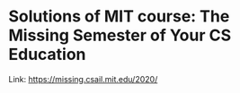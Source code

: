 # Solutions of MIT course: The Missing Semester of Your CS Education
  Link: https://missing.csail.mit.edu/2020/
